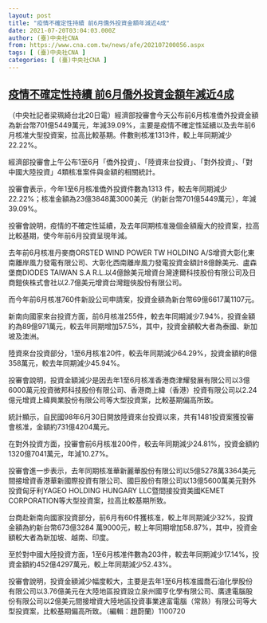 ```yaml
---
layout: post
title: "疫情不確定性持續 前6月僑外投資金額年減近4成"
date: 2021-07-20T03:04:03.000Z
author: (臺)中央社CNA
from: https://www.cna.com.tw/news/afe/202107200056.aspx
tags: [ (臺)中央社CNA ]
categories: [ (臺)中央社CNA ]
---
```

<!--1626750243000-->
[疫情不確定性持續 前6月僑外投資金額年減近4成](https://www.cna.com.tw/news/afe/202107200056.aspx)
------

<div>
<div></div><div class="paragraph"><p>（中央社記者梁珮綺台北20日電）經濟部投審會今天公布前6月核准僑外投資金額為新台幣701億5449萬元，年減39.09%，主要是疫情不確定性延續以及去年前6月核准大型投資案，拉高比較基期。件數則核准1313件，較上年同期減少22.22%。</p><p>經濟部投審會上午公布1至6月「僑外投資」、「陸資來台投資」、「對外投資」、「對中國大陸投資」4類核准案件與金額的相關統計。</p><p>投審會表示，今年1至6月核准僑外投資件數為1313 件，較去年同期減少22.22%；核准金額為23億3848萬3000美元（約新台幣701億5449萬元），年減39.09%。</p><p>投審會說明，疫情的不確定性延續，及去年同期核准幾個金額龐大的投資案，拉高比較基期，使今年前6月投資呈現年減。</p><p>去年前6月核准丹麥商ORSTED WIND POWER TW HOLDING A/S增資大彰化東南離岸風力發電有限公司、大彰化西南離岸風力發電投資金額計8億餘美元、盧森堡商DIODES TAIWAN S.A R.L.以4億餘美元增資台灣達爾科技股份有限公司及日商鎧俠株式會社以2.7億美元增資台灣鎧俠股份有限公司。</p><p>而今年前6月核准760件新設公司申請案，投資金額為新台幣69億6617萬1107元。</p><p>新南向國家來台投資方面，前6月核准255件，較去年同期減少7.94%，投資金額約為89億971萬元，較去年同期增加57.5%，其中，投資金額較大者為泰國、新加坡及澳洲。</p><p>陸資來台投資部分，1至6月核准20件，較去年同期減少64.29%，投資金額約8億358萬元，較去年同期減少45.94%。</p><p>投審會說明，投資金額減少是因去年1至6月核准香港商津耀發展有限公司以3億6000萬元投資微邦科技股份有限公司、香港商上緯（香港）投資有限公司以2.24 億元增資上緯興業股份有限公司等大型投資案，比較基期偏高所致。</p><p>統計顯示，自民國98年6月30日開放陸資來台投資以來，共有1481投資案獲投審會核准，金額約731億4204萬元。</p><p>在對外投資方面，投審會前6月核准200件，較去年同期減少24.81%，投資金額約1320億7041萬元，年減10.27%。</p><p>投審會進一步表示，去年同期核准華新麗華股份有限公司以5億5278萬3364美元間接增資香港華新國際投資有限公司、國巨股份有限公司以13億5600萬美元對外投資匈牙利YAGEO HOLDING HUNGARY LLC暨間接投資美國KEMET CORPORATION等大型投資案，拉高比較基期所致。</p><p>台商赴新南向國家投資部分，前6月有60件獲核准，較上年同期減少32%，投資金額為約新台幣673億3284 萬9000元，較上年同期增加58.87%，其中，投資金額較大者為新加坡、越南、印度。</p><p>至於對中國大陸投資方面，1至6月核准件數為203件，較去年同期減少17.14%，投資金額約452億4297萬元，較上年同期減少52.43%。</p><p>投審會說明，投資金額減少幅度較大，主要是去年1至6月核准國喬石油化學股份有限公司以3.76億美元在大陸地區投資設立泉州國亨化學有限公司、廣達電腦股份有限公司以2億美元間接增資大陸地區投資事業達富電腦（常熟）有限公司等大型投資案，比較基期偏高所致。（編輯：趙蔚蘭）1100720</p></div>
</div>
